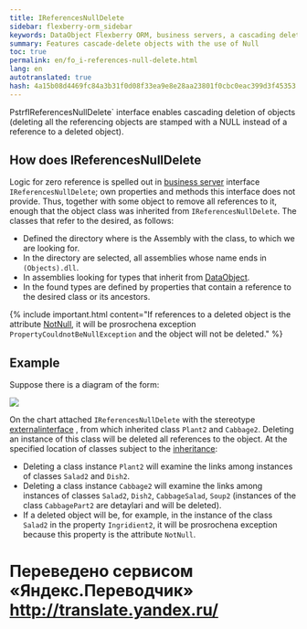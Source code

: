 ```yaml
--- 
title: IReferencesNullDelete 
sidebar: flexberry-orm_sidebar 
keywords: DataObject Flexberry ORM, business servers, a cascading delete of objects 
summary: Features cascade-delete objects with the use of Null 
toc: true 
permalink: en/fo_i-references-null-delete.html 
lang: en 
autotranslated: true 
hash: 4a15b08d4469fc84a3b31f0d08f33ea9e8e28aa23801f0cbc0eac399d3f45353 
--- 
```


PstrfIReferencesNullDelete` interface enables cascading deletion of objects (deleting all the referencing objects are stamped with a NULL instead of a reference to a deleted object). 

## How does IReferencesNullDelete 

Logic for zero reference is spelled out in [business server](fo_bs-wrapper.html) interface `IReferencesNullDelete`; own properties and methods this interface does not provide. Thus, together with some object to remove all references to it, enough that the object class was inherited from `IReferencesNullDelete`. 
The classes that refer to the desired, as follows: 

* Defined the directory where is the Assembly with the class, to which we are looking for. 
* In the directory are selected, all assemblies whose name ends in `(Objects).dll`. 
* In assemblies looking for types that inherit from [DataObject](fo_data-object.html). 
* In the found types are defined by properties that contain a reference to the desired class or its ancestors. 

{% include important.html content="If references to a deleted object is the attribute [NotNull](fo_attributes-class-data.html), it will be prosrochena exception `PropertyCouldnotBeNullException` and the object will not be deleted." %} 

## Example 

Suppose there is a diagram of the form: 

![](/images/pages/products/flexberry-orm/i-references-cascade-delete/i-references-null-delete.png) 

On the chart attached `IReferencesNullDelete` with the stereotype [externalinterface](fd_external-interface.html) , from which inherited class `Plant2` and `Cabbage2`. Deleting an instance of this class will be deleted all references to the object. 
At the specified location of classes subject to the [inheritance](fd_interfaces.html): 
* Deleting a class instance `Plant2` will examine the links among instances of classes `Salad2` and `Dish2`. 
* Deleting a class instance `Cabbage2` will examine the links among instances of classes `Salad2`, `Dish2`, `CabbageSalad`, `Soup2` (instances of the class `CabbagePart2` are detaylari and will be deleted). 
* If a deleted object will be, for example, in the instance of the class `Salad2` in the property `Ingridient2`, it will be prosrochena exception because this property is the attribute `NotNull`. 



 # Переведено сервисом «Яндекс.Переводчик» http://translate.yandex.ru/